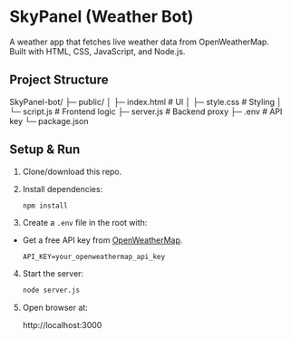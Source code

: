 # SkyPanel (Weather Bot)

A weather app that fetches live weather data from OpenWeatherMap.  
Built with HTML, CSS, JavaScript, and Node.js.


## Project Structure

SkyPanel-bot/
├─ public/
│   ├─ index.html     # UI
│   ├─ style.css      # Styling
│   └─ script.js      # Frontend logic
├─ server.js          # Backend proxy
├─ .env               # API key
└─ package.json


## Setup & Run

1. Clone/download this repo.  
2. Install dependencies:
   ```bash
   npm install
   ```

3. Create a `.env` file in the root with:
- Get a free API key from [OpenWeatherMap](https://openweathermap.org/).

   ```env
   API_KEY=your_openweathermap_api_key
   ```
4. Start the server:

   ```bash
   node server.js
   ```
5. Open browser at:

   http://localhost:3000
